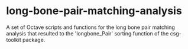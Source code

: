 # long-bone-pair-matching-analysis
A set of Octave scripts and functions for the long bone pair matching analysis that resulted to the 'longbone_Pair' sorting function of the csg-toolkit package.
